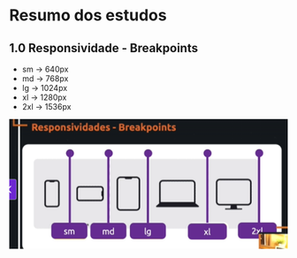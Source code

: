 # Resumo dos estudos

## 1.0 Responsividade - Breakpoints
- sm -> 640px
- md -> 768px
- lg -> 1024px
- xl -> 1280px
- 2xl -> 1536px

![alt text](./public/image.png)

